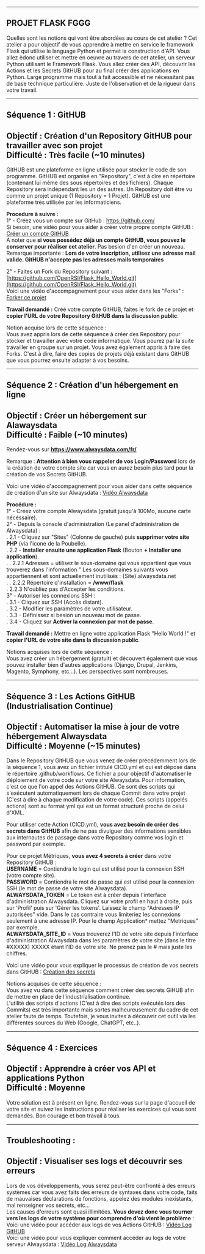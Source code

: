 ------------------------------------------------------------------------------------------------------
PROJET FLASK FGGG
------------------------------------------------------------------------------------------------------
Quelles sont les notions qui vont être abordées au cours de cet atelier ?
Cet atelier a pour objectif de vous apprendre à mettre en service le framework Flask  qui utilise le language Python et permet la construction d'API. Vous allez èdonc utiliser et mettre en oeuvre au travers de cet atelier, un serveur Python utilisant le Framework Flask. 
Vous allez créer des API, découvrir les Actions et les Secrets GitHUB pour au final créer des applications en Python.
Large programme mais tout à fait accessible et ne nécessitant pas de base technique particulière. Juste de l'observation et de la rigueur dans votre travail.

-------------------------------------------------------------------------------------------------------
Séquence 1 : GitHUB
-------------------------------------------------------------------------------------------------------
Objectif : Création d'un Repository GitHUB pour travailler avec son projet  
Difficulté : Très facile (~10 minutes)
-------------------------------------------------------------------------------------------------------
GitHUB est une plateforme en ligne utilisée pour stocker le code de son programme.
GitHUB est organisé en "Repository", c'est à dire en répertoire (contenant lui même des sous répertoires et des fichiers). Chaque Repository sera indépendant les un des autres. Un Repository doit être vu comme un projet unique (1 Repository = 1 Projet). GitHUB est une plateforme très utilisée par les informaticiens.

**Procedure à suivre :**  
1° - Créez vous un compte sur GitHub : https://github.com/  
Si besoin, une vidéo pour vous aider à créer votre propre compte GitHUB : [Créer un compte GitHUB](https://docs.github.com/fr/get-started/onboarding/getting-started-with-your-github-account)  
A noter que **si vous possédez déjà un compte GitHUB, vous pouvez le conserver pour réaliser cet atelier**. Pas besion d'en créer un nouveau.  
Remarque importante : **Lors de votre inscription, utilisez une adresse mail valide. GitHUB n'accepte pas les adresses mails temporaires**  

2° - Faites un Fork du Repository suivant : [https://github.com/OpenRSI/Flask_Hello_World.git](https://github.com/OpenRSI/Flask_Hello_World.git)  
Voici une vidéo d'accompagnement pour vous aider dans les "Forks" : [Forker ce projet](https://youtu.be/p33-7XQ29zQ)    
  
**Travail demandé :** Créé votre compte GitHUB, faites le fork de ce projet et **copier l'URL de votre Repository GitHUB dans la discussion public**.

Notion acquise lors de cette séquence :  
Vous avez appris lors de cette séquence à créer des Repository pour stocker et travailler avec votre code informatique. Vous pourez par la suite travailler en groupe sur un projet. Vous avez également appris à faire des Forks. C'est à dire, faire des copies de projets déjà existant dans GitHUB que vous pourrez ensuite adapter à vos besoins.
  
---------------------------------------------------
Séquence 2 : Création d'un hébergement en ligne
---------------------------------------------------
Objectif : Créer un hébergement sur Alawaysdata  
Difficulté : Faible (~10 minutes)
---------------------------------------------------

Rendez-vous sur **https://www.alwaysdata.com/fr/**  
  
Remarque : **Attention à bien vous rappeler de vos Login/Password** lors de la création de votre compte site car vous en aurez besoin plus tard pour la création de vos Secrets GitHUB.  
  
Voici une vidéo d'accompagnement pour vous aider dans cette séquence de création d'un site sur Alwaysdata : [Vidéo Alwaysdata](https://youtu.be/6cuHjy8n968)  
  
**Procédure :**  
1° - Créez votre compte Alwaysdata (gratuit jusqu'à 100Mo, aucune carte nécéssaire).  
2° - Depuis la console d'administration (Le panel d'administration de Alwaysdata) :  
 . 2.1 - Cliquez sur "Sites" (Colonne de gauche) puis **supprimer votre site PHP** (via l'icone de la Poubelle).  
 . 2.2 - **Installer ensuite une application Flask** (Bouton **+ Installer une application**).  
 . . 2.2.1 Adresses = utilisez le sous-domaine qui vous appartient que vous trouverez dans l'information " Les sous-domaines suivants vous appartiennent et sont actuellement inutilisés : {Site}.alwaysdata.net  
 . . 2.2.2 Répertoire d'installation = **/www/flask**  
 . 2.2.3 N'oubliez pas d'Accepter les conditions.  
3° - Autoriser les connexions SSH :  
 . 3.1 - Cliquez sur SSH (Accès distant).  
 . 3.2 - Modifier les paramètres de votre utilisateur.  
 . 3.3 - Définissez si besion un nouveau mot de passe.  
 . 3.4 - Cliquez sur **Activer la connexion par mot de passe**.  
  
**Travail demandé :** Mettre en ligne votre application Flask "Hello World !" et **copier l'URL de votre site dans la discussion public**.  
  
Notions acquises lors de cette séquence :  
Vous avez créer un hébergement (gratuit) et découvert également que vous pouvez installer bien d'autres applications (Django, Drupal, Jenkins, Magento, Symphony, etc...). Les perspectives sont nombreuses.

---------------------------------------------------------------------------------------------
Séquence 3 : Les Actions GitHUB (Industrialisation Continue)
---------------------------------------------------------------------------------------------
Objectif : Automatiser la mise à jour de votre hébergement Alwaysdata  
Difficulté : Moyenne (~15 minutes)
---------------------------------------------------------------------------------------------
Dans le Repository GitHUB que vous venez de créer précédemment lors de la séquence 1, vous avez un fichier intitulé CICD.yml et qui est déposé dans le répertoire .github/workflows. Ce fichier a pour objectif d'automatiser le déploiement de votre code sur votre site Alwaysdata. Pour information, c'est ce que l'on appel des Actions GitHUB. Ce sont des scripts qui s'exécutent automatiquement lors de chaque Commit dans votre projet (C'est à dire à chaque modification de votre code). Ces scripts (appelés actions) sont au format yml qui est un format structuré proche de celui d'XML.  

Pour utiliser cette Action (CICD.yml), **vous avez besoin de créer des secrets dans GitHUB** afin de ne pas divulguer des informations sensibles aux internautes de passage dans votre Repository comme vos login et password par exemple.  

Pour ce projet Métriques, **vous avez 4 secrets à créer** dans votre Repository GitHUB :  
**USERNAME** = Contiendra le login qui est utilisé pour la connexion SSH (votre compte site).  
**PASSWORD** = Contiendra le mot de passe qui est utilisé pour la connexion SSH (le mot de passe de votre site Alwaysdata).  
**ALWAYSDATA_TOKEN** = Le token est à créer depuis l'interface d'administration Alwaysdata. Cliquez sur votre profil en haut à droite, puis sur 'Profil' puis sur 'Gérer les tokens'. Laissez le champ "Adresses IP autorisées" vide. Dans le cas contraire vous limiteriez les connexions seulement à une adresse IP. Pour le champ Application* mettez "Metriques" par exemple.  
**ALWAYSDATA_SITE_ID** = Vous trouverez l'ID de votre site depuis l'interface d'administration Alwaysdata dans les paramètres de votre site (dans le titre #XXXXX) XXXXX étant l'ID de votre site. Ne prenez pas le # mais juste les chiffres.  
  
Voici une vidéo pour vous expliquer le processus de création de vos secrets dans GitHUB : [Création des secrets](https://youtu.be/pi80zRdrJyQ) 

Notions acquises de cette séquence :  
Vous avez vu dans cette séquence comment créer des secrets GiHUB afin de mettre en place de l'industrialisation continue.  
L'utilité des scripts d'actions (C'est à dire des scripts exécutés lors des Commits) est très importante mais sortes malheureusement du cadre de cet atelier faute de temps. Toutefois, je vous invites à découvrir cet outil via les différentes sources du Web (Google, ChatGPT, etc..).  

---------------------------------------------------
Séquence 4 : Exercices
---------------------------------------------------
Objectif : Apprendre à créer vos API et applications Python  
Difficulté : Moyenne
---------------------------------------------------
Votre solution est à présent en ligne. Rendez-vous sur la page d'accueil de votre site et suivez les instructions pour réaliser les exercices qui vous sont demandés. Bon courage et bon travail à tous.  

--------------------------------------------------------------------
Troubleshooting :
---------------------------------------------------
Objectif : Visualiser ses logs et découvrir ses erreurs
---------------------------------------------------
Lors de vos développements, vous serez peut-être confronté à des erreurs systèmes car vous avez faits des erreurs de syntaxes dans votre code, faits de mauvaises déclarations de fonctions, appelez des modules inexistants, mal renseigner vos secrets, etc…  
Les causes d'erreurs sont quasi illimitées. **Vous devez donc vous tourner vers les logs de votre système pour comprendre d'où vient le problème** :  
Voici une vidéo pour accéder aux logs de vos Actions GitHUB : [Vidéo Log GitHUB](https://youtu.be/rhGrDLSFH7Y)  
Voici une vidéo pour vous expliquer comment accéder au logs de votre serveur Alwaysdata : [Vidéo Log Alwaysdata](https://youtu.be/URWMWqVMS2U)  
